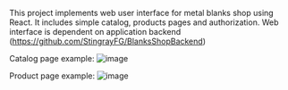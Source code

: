 This project implements web user interface for metal blanks shop using React. It includes simple catalog, products pages and authorization. Web interface is dependent on application backend (https://github.com/StingrayFG/BlanksShopBackend)

Catalog page example:
![image](https://github.com/StingrayFG/BlanksShopUI/assets/54187585/80860495-01a4-4659-8cf2-2bd4a144655b)

Product page example:
![image](https://github.com/StingrayFG/BlanksShopUI/assets/54187585/51b37e5a-710f-4945-b1bd-44bd5e73a4a9)

